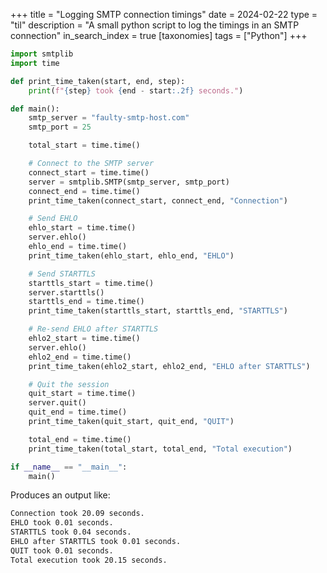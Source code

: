 +++
title = "Logging SMTP connection timings"
date = 2024-02-22
type = "til"
description = "A small python script to log the timings in an SMTP connection"
in_search_index = true
[taxonomies]
tags = ["Python"]
+++


```py
import smtplib
import time

def print_time_taken(start, end, step):
    print(f"{step} took {end - start:.2f} seconds.")

def main():
    smtp_server = "faulty-smtp-host.com"
    smtp_port = 25

    total_start = time.time()

    # Connect to the SMTP server
    connect_start = time.time()
    server = smtplib.SMTP(smtp_server, smtp_port)
    connect_end = time.time()
    print_time_taken(connect_start, connect_end, "Connection")

    # Send EHLO
    ehlo_start = time.time()
    server.ehlo()
    ehlo_end = time.time()
    print_time_taken(ehlo_start, ehlo_end, "EHLO")

    # Send STARTTLS
    starttls_start = time.time()
    server.starttls()
    starttls_end = time.time()
    print_time_taken(starttls_start, starttls_end, "STARTTLS")

    # Re-send EHLO after STARTTLS
    ehlo2_start = time.time()
    server.ehlo()
    ehlo2_end = time.time()
    print_time_taken(ehlo2_start, ehlo2_end, "EHLO after STARTTLS")

    # Quit the session
    quit_start = time.time()
    server.quit()
    quit_end = time.time()
    print_time_taken(quit_start, quit_end, "QUIT")

    total_end = time.time()
    print_time_taken(total_start, total_end, "Total execution")

if __name__ == "__main__":
    main()
```

Produces an output like:

```bash
Connection took 20.09 seconds.
EHLO took 0.01 seconds.
STARTTLS took 0.04 seconds.
EHLO after STARTTLS took 0.01 seconds.
QUIT took 0.01 seconds.
Total execution took 20.15 seconds.
```

